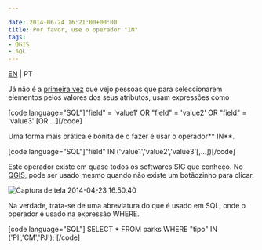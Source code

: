 ```yaml
---

date: 2014-06-24 16:21:00+00:00
title: Por favor, use o operador "IN"
tags:
- QGIS
- SQL
---
```


[EN](https://gisunchained.wordpress.com/2014/06/24/use-o-operador-in-sff-please-use-the-in-operator/) | PT


Já não é a [primeira vez](https://gis.stackexchange.com/questions/103019/using-the-rule-based-styling-case-condition-to-get-results-for-each-grid-cell-fr) que vejo pessoas que para seleccionarem elementos pelos valores dos seus atributos, usam expressões como

[code language="SQL"]"field" = 'value1' OR "field" = 'value2' OR "field" = 'value3' [OR ...][/code]

Uma forma mais prática e bonita de o fazer é usar o operador** IN**.

[code language="SQL"]"field" IN ('value1','value2','value3'[,...])[/code]

Este operador existe em quase todos os softwares SIG que conheço. No [QGIS](http://www.qgis.org/pt_PT/site/), pode ser usado mesmo quando não existe um botãozinho para clicar.

![Captura de tela 2014-04-23 16.50.40](http://sigsemgrilhetas.files.wordpress.com/2014/04/captura-de-tela-2014-04-23-16-50-40.png)


Na verdade, trata-se de uma abreviatura do que é usado em SQL, onde o operador é usado na expressão WHERE.

[code language="SQL"]
SELECT *
FROM parks
WHERE "tipo" IN ('PI','CM','PJ');
[/code]

